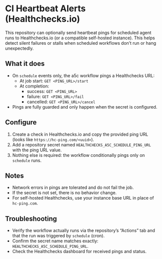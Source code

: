 # CI Heartbeat Alerts (Healthchecks.io)

This repository can optionally send heartbeat pings for scheduled agent runs to Healthchecks.io (or a compatible self-hosted instance). This helps detect silent failures or stalls when scheduled workflows don’t run or hang unexpectedly.

## What it does

- On `schedule` events only, the a5c workflow pings a Healthchecks URL:
  - At job start: `GET <PING_URL>/start`
  - At completion:
    - success: `GET <PING_URL>`
    - failure: `GET <PING_URL>/fail`
    - cancelled: `GET <PING_URL>/cancel`
- Pings are fully guarded and only happen when the secret is configured.

## Configure

1. Create a check in Healthchecks.io and copy the provided ping URL (looks like `https://hc-ping.com/<uuid>`).
2. Add a repository secret named `HEALTHCHECKS_A5C_SCHEDULE_PING_URL` with the ping URL value.
3. Nothing else is required: the workflow conditionally pings only on `schedule` runs.

## Notes

- Network errors in pings are tolerated and do not fail the job.
- If the secret is not set, there is no behavior change.
- For self-hosted Healthchecks, use your instance base URL in place of `hc-ping.com`.

## Troubleshooting

- Verify the workflow actually runs via the repository’s “Actions” tab and that the run was triggered by `schedule` (cron).
- Confirm the secret name matches exactly: `HEALTHCHECKS_A5C_SCHEDULE_PING_URL`.
- Check the Healthchecks dashboard for received pings and status.
